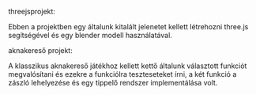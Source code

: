 threejsprojekt:

Ebben a projektben egy általunk kitalált jelenetet kellett létrehozni three.js segítségével és egy blender modell           használatával.

aknakereső projekt:

  A klasszikus aknakereső játékhoz kellett kettő általunk választott funkciót megvalósítani és ezekre a funkciólra teszteseteket írni, a két funkció a zászló lehelyezése és egy tippelő rendszer implementálása volt.
  
